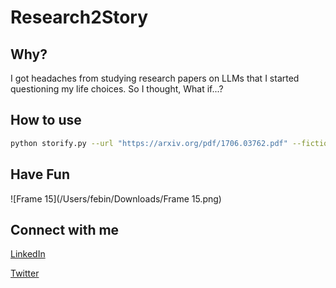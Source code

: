 # Research2Story

## Why?

I got headaches from studying research papers on LLMs that I started questioning my life choices. So I thought, What if...?

## How to use 

````bash
python storify.py --url "https://arxiv.org/pdf/1706.03762.pdf" --fiction "Pirates of the Carribean"
````

## Have Fun

![Frame 15](/Users/febin/Downloads/Frame 15.png)

## Connect with me

[LinkedIn](https://www.linkedin.com/in/febinjohnjames/)

[Twitter](http://twitter.com/heyfebin)

